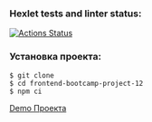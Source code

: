 ### Hexlet tests and linter status:
[![Actions Status](https://github.com/philheh/frontend-bootcamp-project-12/workflows/hexlet-check/badge.svg)](https://github.com/philheh/frontend-bootcamp-project-12/actions)

### Установка проекта:

```
$ git clone 
$ cd frontend-bootcamp-project-12
$ npm ci
```

[Demo Проекта]()
